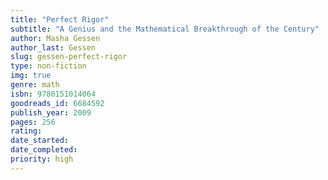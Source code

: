 ```yaml
---
title: "Perfect Rigor"
subtitle: "A Genius and the Mathematical Breakthrough of the Century"
author: Masha Gessen
author_last: Gessen
slug: gessen-perfect-rigor
type: non-fiction
img: true
genre: math
isbn: 9780151014064
goodreads_id: 6684592
publish_year: 2009
pages: 256
rating: 
date_started:
date_completed:
priority: high
---
```


